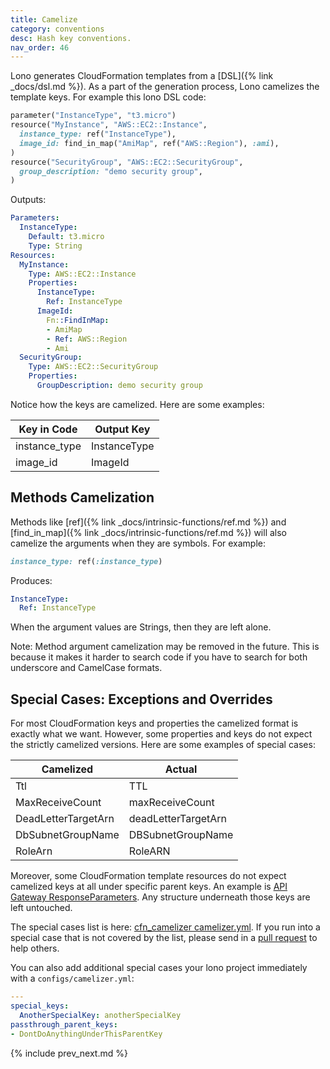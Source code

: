 ```yaml
---
title: Camelize
category: conventions
desc: Hash key conventions.
nav_order: 46
---
```


Lono generates CloudFormation templates from a [DSL]({% link _docs/dsl.md %}).  As a part of the generation process, Lono camelizes the template keys.  For example this lono DSL code:

```ruby
parameter("InstanceType", "t3.micro")
resource("MyInstance", "AWS::EC2::Instance",
  instance_type: ref("InstanceType"),
  image_id: find_in_map("AmiMap", ref("AWS::Region"), :ami),
)
resource("SecurityGroup", "AWS::EC2::SecurityGroup",
  group_description: "demo security group",
)
```

Outputs:

```yaml
Parameters:
  InstanceType:
    Default: t3.micro
    Type: String
Resources:
  MyInstance:
    Type: AWS::EC2::Instance
    Properties:
      InstanceType:
        Ref: InstanceType
      ImageId:
        Fn::FindInMap:
        - AmiMap
        - Ref: AWS::Region
        - Ami
  SecurityGroup:
    Type: AWS::EC2::SecurityGroup
    Properties:
      GroupDescription: demo security group
```

Notice how the keys are camelized. Here are some examples:

Key in Code | Output Key
--- | ---
instance_type | InstanceType
image_id | ImageId

## Methods Camelization

Methods like [ref]({% link _docs/intrinsic-functions/ref.md %}) and [find_in_map]({% link _docs/intrinsic-functions/ref.md %}) will also camelize the arguments when they are symbols.  For example:

```ruby
instance_type: ref(:instance_type)
```

Produces:

```yaml
InstanceType:
  Ref: InstanceType
```

When the argument values are Strings, then they are left alone.

Note: Method argument camelization may be removed in the future. This is because it makes it harder to search code if you have to search for both underscore and CamelCase formats.

## Special Cases: Exceptions and Overrides

For most CloudFormation keys and properties the camelized format is exactly what we want. However, some properties and keys do not expect the strictly camelized versions.  Here are some examples of special cases:

Camelized | Actual
--- | ---
Ttl | TTL
MaxReceiveCount | maxReceiveCount
DeadLetterTargetArn | deadLetterTargetArn
DbSubnetGroupName | DBSubnetGroupName
RoleArn | RoleARN

Moreover, some CloudFormation template resources do not expect camelized keys at all under specific parent keys.  An example is [API Gateway ResponseParameters](https://docs.aws.amazon.com/apigateway/latest/developerguide/api-gateway-swagger-extensions-integration-responseParameters.html). Any structure underneath those keys are left untouched.

The special cases list is here: [cfn_camelizer camelizer.yml](https://github.com/tongueroo/cfn_camelizer/blob/master/lib/camelizer.yml).  If you run into a special case that is not covered by the list, please send in a [pull request](https://github.com/tongueroo/cfn_camelizer/pulls) to help others.

You can also add additional special cases your lono project immediately with a `configs/camelizer.yml`:

```yaml
---
special_keys:
  AnotherSpecialKey: anotherSpecialKey
passthrough_parent_keys:
- DontDoAnythingUnderThisParentKey
```

{% include prev_next.md %}
